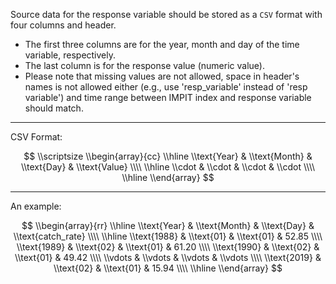 Source data for the response variable should be stored as a `CSV` format with four columns and header.

* The first three columns are for the year, month and day of the time variable, respectively. 
* The last column is for the response value (numeric value).
* Please note that missing values are not allowed, space in header's names is not allowed either (e.g., use 'resp_variable' instead of 'resp variable') and time range between IMPIT index and response variable should match.

***
CSV Format:

$$
\\scriptsize
\\begin{array}{cc} 
  \\hline 
  \\text{Year} & \\text{Month} & \\text{Day} & \\text{Value} \\\\
  \\hline       
  \\cdot & \\cdot & \\cdot &        \\cdot \\\\ 
  \\hline 
\\end{array}
$$


*** 
An example:

$$
\\begin{array}{rr}
  \\hline 
  \\text{Year} & \\text{Month} & \\text{Day} & \\text{catch_rate} \\\\
  \\hline 
  \\text{1988} & \\text{01} & \\text{01} & 52.85 \\\\
  \\text{1989} & \\text{02} & \\text{01} & 61.20 \\\\
  \\text{1990} & \\text{02} & \\text{01} & 49.42 \\\\
  \\vdots & \\vdots & \\vdots & \\vdots \\\\
  \\text{2019} & \\text{02} &  \\text{01} & 15.94 \\\\
  \\hline 
\\end{array}
$$
